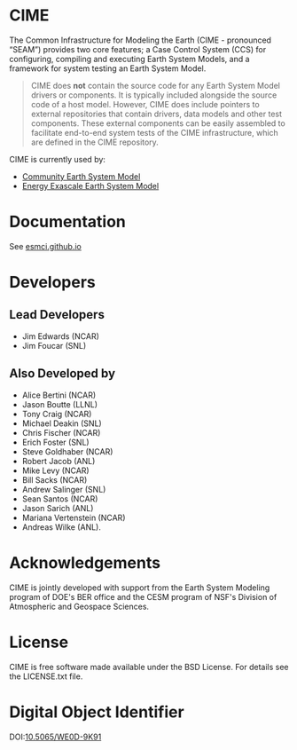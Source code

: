 # CIME
The Common Infrastructure for Modeling the Earth (CIME - pronounced “SEAM”) provides two core features; a Case Control System (CCS) for configuring, compiling and executing Earth System Models, and a framework for system testing an Earth System Model.

> CIME does **not** contain the source code for any Earth System Model drivers or components. It is typically included alongside the source code of a host model. However, CIME does include pointers to external repositories that contain drivers, data models and other test components. These external components can be easily assembled to facilitate end-to-end system tests of the CIME infrastructure, which are defined in the CIME repository.

CIME is currently used by:
- [Community Earth System Model](https://www.cesm.ucar.edu/)
- [Energy Exascale Earth System Model](https://eesm.science.energy.gov/projects/energy-exascale-earth-system-model-e3sm)

# Documentation
See [esmci.github.io](https://esmci.github.io/cime)

# Developers

## Lead Developers
- Jim Edwards (NCAR)
- Jim Foucar (SNL)

## Also Developed by
- Alice Bertini (NCAR)
- Jason Boutte (LLNL)
- Tony Craig (NCAR)
- Michael Deakin (SNL)
- Chris Fischer (NCAR)
- Erich Foster (SNL)
- Steve Goldhaber (NCAR)
- Robert Jacob (ANL)
- Mike Levy (NCAR)
- Bill Sacks (NCAR)
- Andrew Salinger (SNL)
- Sean Santos (NCAR)
- Jason Sarich (ANL)
- Mariana Vertenstein (NCAR)
- Andreas Wilke (ANL).

# Acknowledgements

CIME is jointly developed with support from the Earth System Modeling program of DOE's BER office and the CESM program
of NSF's Division of Atmospheric and Geospace Sciences.

# License

CIME is free software made available under the BSD License. For details see the LICENSE.txt file.

# Digital Object Identifier

DOI:[10.5065/WE0D-9K91](http://dx.doi.org/10.5065/WE0D-9K91)
